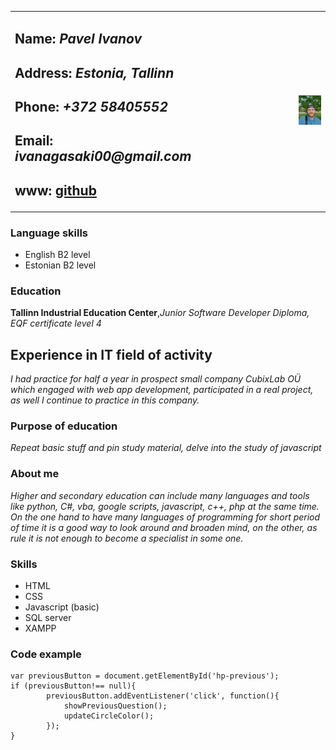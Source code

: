 <table>
  <tr>
    <td>
      <h2>Name: <em>Pavel Ivanov</em></h2>
      <h2>Address: <em>Estonia, Tallinn</em></h2>
      <h2>Phone: <em>+372 58405552</em></h2>
      <h2>Email: <em>ivanagasaki00@gmail.com</em></h2>
      <h2>www: <a href="https://github.com/Siil777">github</a></h2>
    </td>
    <td style="text-align:right;">
      <img src="img/me.jpg" style="width:20%; height:auto;">
    </td>
  </tr>
</table>

### Language skills
* English B2 level
* Estonian B2 level

### Education
**Tallinn Industrial Education Center**,*Junior Software Developer Diploma, EQF certificate level 4*

## Experience in IT field of activity
*I had practice for half a year in prospect small company CubixLab OÜ which engaged with web app development, participated in a real project, as well I continue to practice in this company.*

### Purpose of education
*Repeat basic stuff and pin study material, delve into the study of javascript*

### About me
*Higher and secondary education can include many languages and tools like python, C#, vba, google scripts, javascript, c++, php at the same time. On the one hand to have many languages of programming for short period of time it is a good way to look around and broaden mind, on the other, as rule it is not enough to become a specialist in some one.*

### Skills
* HTML
* CSS
* Javascript (basic)
* SQL server
* XAMPP

### Code example
```
var previousButton = document.getElementById('hp-previous');
if (previousButton!== null){
        previousButton.addEventListener('click', function(){
            showPreviousQuestion();
            updateCircleColor();
        });
}
```



